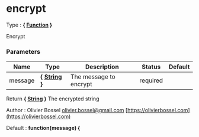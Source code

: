 # encrypt

<!-- @namespace: sugar.js.crypt.sha1.encrypt -->

Type : **{ [Function](https://developer.mozilla.org/fr/docs/Web/JavaScript/Reference/Objets_globaux/Function) }**


Encrypt



### Parameters
Name  |  Type  |  Description  |  Status  |  Default
------------  |  ------------  |  ------------  |  ------------  |  ------------
message  |  **{ [String](https://developer.mozilla.org/fr/docs/Web/JavaScript/Reference/Objets_globaux/String) }**  |  The message to encrypt  |  required  |

Return **{ [String](https://developer.mozilla.org/fr/docs/Web/JavaScript/Reference/Objets_globaux/String) }** The encrypted string

Author : Olivier Bossel [olivier.bossel@gmail.com](mailto:olivier.bossel@gmail.com) [https://olivierbossel.com](https://olivierbossel.com)

Default : **function(message) {**